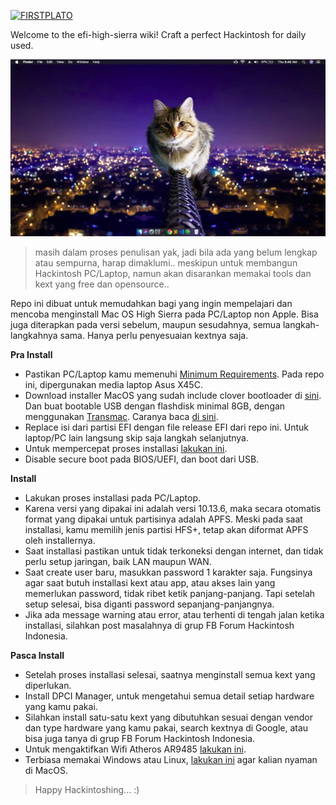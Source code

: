 [![FIRSTPLATO](https://www.firstplato.com/img/logo.png)](https://www.firstplato.com)

Welcome to the efi-high-sierra wiki! Craft a perfect Hackintosh for daily used.

![My Asus X45C Hackintosh](https://raw.githubusercontent.com/ipang-dwi/efi-high-sierra/master/ss/0.png)

> masih dalam proses penulisan yak, jadi bila ada yang belum lengkap atau sempurna, harap dimaklumi.. meskipun untuk membangun Hackintosh PC/Laptop, namun akan disarankan memakai tools dan kext yang free dan opensource..

Repo ini dibuat untuk memudahkan bagi yang ingin mempelajari dan mencoba menginstall Mac OS High Sierra pada PC/Laptop non Apple. Bisa juga diterapkan pada versi sebelum, maupun sesudahnya, semua langkah-langkahnya sama. Hanya perlu penyesuaian kextnya saja.

**Pra Install**
* Pastikan PC/Laptop kamu memenuhi [Minimum Requirements](https://github.com/ipang-dwi/efi-high-sierra/wiki/Minimum-Requirements). Pada repo ini, dipergunakan media laptop Asus X45C.
* Download installer MacOS yang sudah include clover bootloader di [sini](https://files.zhih.me/macOS/). Dan buat bootable USB dengan flashdisk minimal 8GB, dengan menggunakan [Transmac](https://www.acutesystems.com/scrtm.htm). Caranya baca [di sini](https://github.com/ipang-dwi/efi-high-sierra/wiki/Cara-create-bootable-installer-MacOS-dengan-Transmac).
* Replace isi dari partisi EFI dengan file release EFI dari repo ini. Untuk laptop/PC lain langsung skip saja langkah selanjutnya.
* Untuk mempercepat proses installasi <a href="https://github.com/ipang-dwi/efi-high-sierra/wiki/Essential-Kext" target="blank">lakukan ini</a>.
* Disable secure boot pada BIOS/UEFI, dan boot dari USB.

**Install**
* Lakukan proses installasi pada PC/Laptop.
* Karena versi yang dipakai ini adalah versi 10.13.6, maka secara otomatis format yang dipakai untuk partisinya adalah APFS. Meski pada saat installasi, kamu memilih jenis partisi HFS+, tetap akan diformat APFS oleh installernya. 
* Saat installasi pastikan untuk tidak terkoneksi dengan internet, dan tidak perlu setup jaringan, baik LAN maupun WAN.
* Saat create user baru, masukkan password 1 karakter saja. Fungsinya agar saat butuh installasi kext atau app, atau akses lain yang memerlukan password, tidak ribet ketik panjang-panjang. Tapi setelah setup selesai, bisa diganti password sepanjang-panjangnya.
* Jika ada message warning atau error, atau terhenti di tengah jalan ketika installasi, silahkan post masalahnya di grup FB Forum Hackintosh Indonesia.

**Pasca Install**
* Setelah proses installasi selesai, saatnya menginstall semua kext yang diperlukan.
* Install DPCI Manager, untuk mengetahui semua detail setiap hardware yang kamu pakai.
* Silahkan install satu-satu kext yang dibutuhkan sesuai dengan vendor dan type hardware yang kamu pakai, search kextnya di Google, atau bisa juga tanya di grup FB Forum Hackintosh Indonesia.
* Untuk mengaktifkan Wifi Atheros AR9485 <a href="https://github.com/ipang-dwi/efi-high-sierra/wiki/Mengaktifkan-Wifi-Atheros-AR9485-di-MacOS-High-Sierra-10.13.6---FullSpeed" target="blank">lakukan ini</a>.
* Terbiasa memakai Windows atau Linux, <a href="https://github.com/ipang-dwi/efi-high-sierra/wiki/Nyamankan-diri-di-MacOS" target="blank">lakukan ini</a> agar kalian nyaman di MacOS.

> Happy Hackintoshing... :)